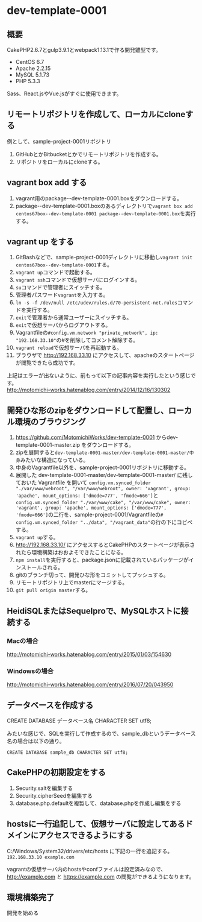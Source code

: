 # dev-template-0001

## 概要

CakePHP2.6.7とgulp3.9.1とwebpack1.13.1で作る開発雛型です。

- CentOS 6.7
- Apache 2.2.15
- MySQL 5.1.73
- PHP 5.3.3

Sass、React.jsやVue.jsがすぐに使用できます。

## リモートリポジトリを作成して、ローカルにcloneする

例として、sample-project-0001リポジトリ

1. GitHubとかBitbucketとかでリモートリポジトリを作成する。
2. リポジトリをローカルにcloneする。

## vagrant box add する

1. vagrant用のpackage--dev-template-0001.boxをダウンロードする。
2. package--dev-template-0001.boxのあるディレクトリで`vagrant box add centos67box--dev-template-0001 package--dev-template-0001.box`を実行する。

## vagrant up をする

1. GitBashなどで、sample-project-0001ディレクトリに移動し`vagrant init centos67box--dev-template-0001`する。
2. `vagrant up`コマンドで起動する。
3. `vagrant ssh`コマンドで仮想サーバにログインする。
4. `su`コマンドで管理者にスイッチする。
5. 管理者パスワード`vagrant`を入力する。
6. `ln -s -f /dev/null /etc/udev/rules.d/70-persistent-net.rules`コマンドを実行する。
7. `exit`で管理者から通常ユーザーにスイッチする。
8. `exit`で仮想サーバからログアウトする。
9. Vagrantfileの`#config.vm.network "private_network", ip: "192.168.33.10"`の#を削除してコメント解除する。
10. `vagrant reload`で仮想サーバを再起動する。
11. ブラウザで http://192.168.33.10 にアクセスして、apacheのスタートページが閲覧できたら成功です。

上記はエラーが出ないように、前もって以下の記事内容を実行したという感じです。  
http://motomichi-works.hatenablog.com/entry/2014/12/16/130302

## 開発ひな形のzipをダウンロードして配置し、ローカル環境のブラウジング

1. https://github.com/MotomichiWorks/dev-template-0001 からdev-template-0001-master.zip をダウンロードする。
2. zipを展開すると`dev-template-0001-master/dev-template-0001-master/中身`みたいな構造になっている。
3. 中身のVagrantfile以外を、sample-project-0001リポジトリに移動する。
4. 展開した dev-template-0001-master/dev-template-0001-master/ に残しておいた Vagrantfile を開いて `config.vm.synced_folder "./var/www/webroot", "/var/www/webroot", owner: 'vagrant', group: 'apache', mount_options: ['dmode=777', 'fmode=666']`と`config.vm.synced_folder "./var/www/cake", "/var/www/cake", owner: 'vagrant', group: 'apache', mount_options: ['dmode=777', 'fmode=666']`の二行を、sample-project-0001/Vagrantfileの`# config.vm.synced_folder "../data", "/vagrant_data"`の行の下にコピペする。
5. `vagrant up`する。
6. http://192.168.33.10/ にアクセスするとCakePHPのスタートページが表示されたら環境構築はおおよそできたことになる。
7. `npm install`を実行すると、package.jsonに記載されているパッケージがインストールされる。
8. gitのブランチ切って、開発ひな形をコミットしてプッシュする。
9. リモートリポジトリ上でmasterにマージする。
10. `git pull origin master`する。

## HeidiSQLまたはSequelproで、MySQLホストに接続する

### Macの場合
http://motomichi-works.hatenablog.com/entry/2015/01/03/154630

### Windowsの場合
http://motomichi-works.hatenablog.com/entry/2016/07/20/043950

## データベースを作成する

CREATE DATABASE データベース名 CHARACTER SET utf8;

みたいな感じで、SQLを実行して作成するので、sample_dbというデータベース名の場合は以下の通り。

`CREATE DATABASE sample_db CHARACTER SET utf8;`

## CakePHPの初期設定をする

1. Security.saltを編集する
2. Security.cipherSeedを編集する
3. database.php.defaultを複製して、database.phpを作成し編集をする

## hostsに一行追記して、仮想サーバに設定してあるドメインにアクセスできるようにする

C:/Windows/System32/drivers/etc/hosts に下記の一行を追記する。
`192.168.33.10 example.com`

vagrantの仮想サーバ内のhostsやconfファイルは設定済みなので、 http://example.com と https://example.com の閲覧ができるようになります。

## 環境構築完了

開発を始める
